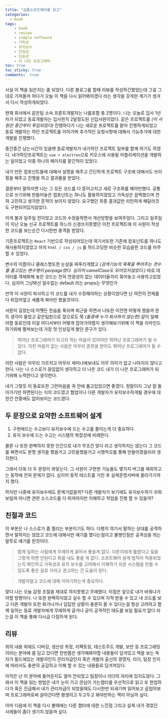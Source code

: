 ```yaml
---
title: "심플소프트웨어를 읽고"
categories: 
  - book
tags: 
    - book
    - review
    - simple software
    - 가독성
    - 유지보수
    - 안정성
    - 단순성
    - 더 나은 프로그래머
toc: true
toc_sticky: true
comments:  true
---
```


사실 이 책을 읽은지는 좀 되었다. 다른 블로그를 할때 리뷰를 작성하긴했었는데 그걸 그대로 가져올까 하다가 오늘 이 책을 다시 읽어봐야겠다 라는 생각을 갖게한 계기가 생겨서 다시 작성하게되었다.  
     
현재 회사에서 같은팀 소속 프론트개발자는 나를포함 총 2명이다. 나는 오늘로 입사 1년차가 되었고 동료개발자는 입사한지 2달정도된 신입사원이었다. 같은 프로젝트를 *(이 사원은 중간부터 투입되었다)* 진행하다가 나는 새로운 프로젝트를 맡아 진행하게되었고 동료 개발자는 하던 프로젝트를 이어가며 추가적인 요청사항에 대해서 기능추가에 대한 개발을 진행했다.  
     
중간중간 남는시간이 있을떈 동료개발자가 내가하던 프로젝트 일부를 함께 하기도 하였다. 내가하던프로젝트는 `vue + electron`으로 키오스에 사용될 어플리케이션을 개발하는 일이었고 이중 하나의 페이지를 맡긴적이 있었다.   
     
내가 만든 컴포넌트들에 대해서 설명을 해주고 간단하게 프로젝트 구조에 대해서도 브리핑을 해주고 진행을 하고 결과물을 받았다.  
     
결론부터 말하자면 나는 그 모든 코드를 다 뜯어고치고 새로 구조화를 해야만했다. 공통으로 쓰기위해 만들어놓은 컴포넌트는 하나도 활용하지않았고 가독성은 끔찍했으며 전혀 고민하고 생각한 흔적이 보이지 않았다. 요구했던 최종 결과값만 리턴하게 해달라것도 구현되어있지않았다.
     
이게 불과 일주일 전이었고 코드의 수정을하면서 개선방향을 보여주었다. 그리고 일주일이 지난 오늘 신규 프로젝트를 하느라 신경쓰지못했던 이전 프로젝트에 이 사원이 작성한 코드를 보는순간 다시한번 충격을 받았다. 
     
기존프로젝트는 `React` 기반으로 작성되어있는데 여기서또한 기존에 컴포넌트를 하나도 재사용하지않았고 마치 `html / css / js` 를 하드코딩한 비슷한 모습을한 코드를 마주할 수 있었다.
     
변수의 이름이나 클래스명또한 눈살을 찌푸리게했고 *(검색기능의 목록을 뿌려주는 갯수를 품고있는 변수명이 perpage였다. 심지어 camelCase도 되어있지않았다.)* 따로 데이터를 객체화해 놓은 코드는 전혀 연광성이 없는 데이터들끼리 묶어놓고 사용하고있었다. 심지어 그냥봐선 알수없는 default 라는 props는 무엇인가  
     
만약 이 사원이 퇴사하고 이 코드를 내가 수정해야하는 상황이었다면 난 여전히 전체를 다 뒤집어엎고 새롭게 짜야만 했을것이다.
   
서론이 길었는데 어쩃든 한숨을 푹쉬며 퇴근을 하면서 나또한 이전엔 어떻게 했을까 문득 생각이 들었고 같은팀원으로 앞으로도 쭉 *(둘중에 누가 퇴사하지 않는한)* 같이 일해야할 동료인데 이걸 어디서부터 어떻게 잡아가야할지 생각해보기위해 이 책을 리마인드하기위해 펼쳐보는데 가장 첫 인상깊게 봤던 문구가 있다.     
> 뛰어난 프로그래머가 되고자 하는 마음이 있어야만 뛰어난 프로그래머가 될 수 있다. 이런 마음이 없는 사람은 아무리 훈련을 받아도 뛰어난 프로그래머가 될 수 없다.
     
이런 사람은 아무리 가르치고 아무리 세미나에보내도 아무 의미가 없고 나아지지 않다고 한다. 나는 나 스스로가 끊임없이 생각하고 더 나은 코드 내가 더 나은 프로그래머가 되기위해 노력한다고 생각한다.
     
내가 그렇듯 이 동료또한 그런마음을 꼭 안에 품고있었으면 좋겠다. 정말이지 그냥 잘 돌아가기만 하면된다는 식의 코드였고 협업이나 다른 개발자가 유지보수하게될 경우에 대한건 안중에도 없어보이는 코드였다.
     
## 두 문장으로 요약한 소프트웨어 설계
1. 구현에드는 수고보다 유지보수에 드는 수고를 줄이는게 더 중요하다.   
2. 유지 보수에 드는 수고는 시스템의 복잡성에 비례한다.   
     
물론 나 또한 완벽하지 못한 인간으로 내가 무조건 맞다 라고 생각하지는 않는다 그 코드를 짜면서도 분명 생각을 했을거고 고민을했을거고 시행착오를 통해 만들어졌을리라 생각한다.
     
그래서 더욱 더 두 문장이 와닿는다. 그 사원이 구현한 기능들도 몇가지 버그를 제외하고는 동작에 전혀 문제가 없다. 심지어 동작 테스트를 거친 후 실제운영서버에 올라가기까지 했다.
     
하지만 나중에 유지보수에도 문제가없을까? 다른 개발자가 보기에도 유지보수하기 쉬워보일까 아니면 관련 소스코드를 다 뒤져야지만 이해하고 작업을 진행 할 수 있을까?
   
## 친절과 코드
이 부분은 나 스스로가 좀 찔리는 부분이기도 하다. 다행히 여기서 말하는 상대를 공격하면서 말하지는 않았고 코드에 대해서만 얘기를 했다는점이고 불행인점은 공격성을 띄는 말투로 얘기를 한것이다.    
  
> 함께 일하는 사람에게 무례하게 굴어서 좋을게 없다. 다른이에게 틀렸다고 일을 그렇게 하면 안된다고 화를 내도 좋을 게 없다. 소프트웨어 설계 법칙이 적용되었는지 확인하고 가독성과 유지 보수를 고려해서 이해하기 쉬운 시스템을 만들 수 있도록 좋은 길로 가자고 권고하는 건 도움이 된다.     
  
> 개발자말고 코드에 대해 이야기하는게 중요하다.   
  
맞다 나는 오늘 감정 조절을 제대로 하지못했고 무례했다. 이점은 앞으로 내가 바꿔나가야할 방향이다. 나 또한 완벽하지않고 실수 할 수 있으며 지적 받을 수 있고 내 코드를 보고 다른 개발자 또한 화가나거나 답답한 상황이 충분히 올 수 있다는걸 항상 고려하고 함께 일하는 동료 개발자에게 무례하게 굴거나 굳이 공격적인 태도를 보일 필요가 없다 라는걸 이 책을 통해 다시금 다짐하게 된다.   
  
## 리뷰
위의 내용 외에도 디버깅, 생산성 측정, 리팩토링, 테스트주도 개발, 보안 등 프로그래밍 이라는 분야에 몸 담고 있다면 한번쯤은 생각해봐야할 내용들이 담겨있고 책을 보는 독자가 필드에있는 개발자인지 관리자급인지 혹은 개발자 출신의 경영자, 리더, 팀장 인지에 따라서도 충분히 공감하고 이해 할 수 있는 내용들로 담겨져있다.   
  
아직은 난 이 분야에 들어온지도 얼마 안되었고 팀장이나 리더의 자리에 있지도않다. 그래서 이 책을 읽는 방법은 내가 눈이 가고 관심이 가는챕터를 우선적으로 읽고 또 현업하다가 혹은 진급해서 내가 관리자급이 되었을때도 다시한번 되새기며 읽어보고 곱씹어보며 프로그래머로써 살아간다면 평생이고 두고두고 봐야만하는 책이 아닐까 싶다.   
  
아마 다음에 이 책을 다시 볼때에는 다른 챕터에 대한 느낀점 그리고 실제 내가 겪었던 사례들이 좀더 생기지 않을까 싶다.   